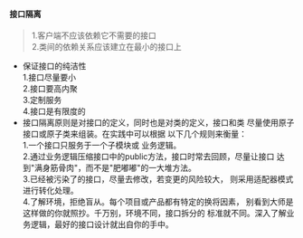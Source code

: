 #### 接口隔离
> 1.客户端不应该依赖它不需要的接口  
>2.类间的依赖关系应该建立在最小的接口上
* 保证接口的纯洁性  
1.接口尽量要小  
2.接口要高内聚  
3.定制服务  
4.接口是有限度的
* 接口隔离原则是对接口的定义，同时也是对类的定义，接口和类
尽量使用原子接口或原子类来组装。在实践中可以根据
以下几个规则来衡量：  
1.一个接口只服务于一个子模块或 业务逻辑。  
2.通过业务逻辑压缩接口中的public方法，接口时常去回顾，尽量让接口
达到"满身筋骨肉"，而不是"肥嘟嘟"的一大堆方法。  
3.已经被污染了的接口，尽量去修改，若变更的风险较大，
则采用适配器模式进行转化处理。  
4.了解环境，拒绝盲从。每个项目或产品都有特定的换将因素，
别看到大师是这样做的你就照抄。千万别，环境不同，接口拆分的
标准就不同。深入了解业务逻辑，最好的接口设计就出自你的手中。